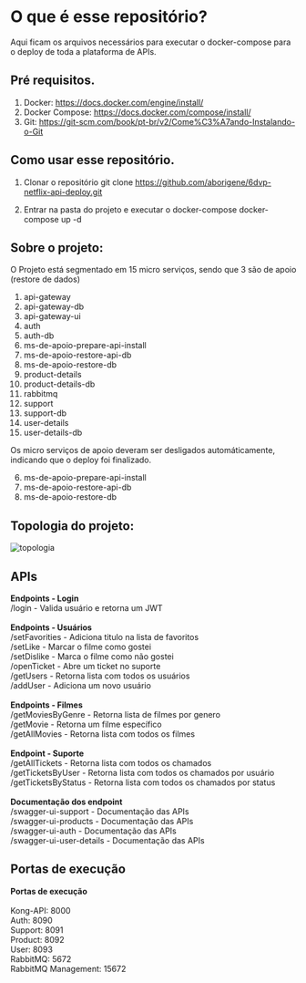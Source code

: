 # O que é esse repositório?

Aqui ficam os arquivos necessários para executar o docker-compose para o deploy de toda a plataforma de APIs.

## Pré requisitos.

1. Docker: https://docs.docker.com/engine/install/
2. Docker Compose: https://docs.docker.com/compose/install/
3. Git: https://git-scm.com/book/pt-br/v2/Come%C3%A7ando-Instalando-o-Git

## Como usar esse repositório.

1. Clonar o repositório
git clone https://github.com/aborigene/6dvp-netflix-api-deploy.git

2. Entrar na pasta do projeto e executar o docker-compose
docker-compose up -d

## Sobre o projeto:

O Projeto está segmentado em 15 micro serviços, sendo que 3 são de apoio (restore de dados)

1. api-gateway
2. api-gateway-db
3. api-gateway-ui
4. auth
5. auth-db
6. ms-de-apoio-prepare-api-install
7. ms-de-apoio-restore-api-db
8. ms-de-apoio-restore-db    
9. product-details           
10. product-details-db        
11. rabbitmq
12. support 
13. support-db
14. user-details
15. user-details-db

Os micro serviços de apoio deveram ser desligados automáticamente, indicando que o deploy foi finalizado.

6. ms-de-apoio-prepare-api-install
7. ms-de-apoio-restore-api-db
8. ms-de-apoio-restore-db 

## Topologia do projeto:

<img src="https://readme-image.s3.amazonaws.com/6dvp-netflix.jpg" alt="topologia"/>

## APIs

<b>Endpoints - Login</b><br>
/login - Valida usuário e retorna um JWT<br>
<br>
<b>Endpoints - Usuários</b><br>
/setFavorities - Adiciona titulo na lista de favoritos<br>
/setLike - Marcar o filme como gostei<br>
/setDislike - Marca o filme como não gostei<br>
/openTicket - Abre um ticket no suporte<br>
/getUsers - Retorna lista com todos os usuários<br>
/addUser - Adiciona um novo usuário<br>
<br>
<b>Endpoints - Filmes</b><br>
/getMoviesByGenre - Retorna lista de filmes por genero<br>
/getMovie - Retorna um filme específico<br>
/getAllMovies - Retorna lista com todos os filmes<br>
<br>
<b>Endpoint - Suporte</b><br>
/getAllTickets - Retorna lista com todos os chamados<br>
/getTicketsByUser - Retorna lista com todos os chamados por usuário<br>
/getTicketsByStatus - Retorna lista com todos os chamados por status<br>
<br>
<b>Documentação dos endpoint</b><br>
/swagger-ui-support - Documentação das APIs<br>
/swagger-ui-products - Documentação das APIs<br>
/swagger-ui-auth - Documentação das APIs<br>
/swagger-ui-user-details - Documentação das APIs<br>

## Portas de execução

<b>Portas de execução</b><br>
<br>
Kong-API: 8000<br>
Auth: 8090<br>
Support: 8091<br>
Product: 8092<br>
User: 8093<br>
RabbitMQ: 5672<br>
RabbitMQ Management: 15672<br>